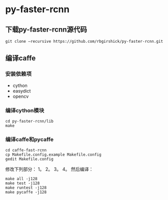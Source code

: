 # py-faster-rcnn
## 下载py-faster-rcnn源代码
`git clone –recursive https://github.com/rbgirshick/py-faster-rcnn.git`
## 编译caffe
### 安装依赖项
- cython
- easydict
- opencv
### 编译cython模块
```
cd py-faster-rcnn/lib
make
```
### 编译caffe和pycaffe
```
cd caffe-fast-rcnn
cp Makefile.config.example Makefile.config
gedit Makefile.config
```
修改下列部分：
1。 
2。 
3。 
4。 
然后编译：
```
make all -j128
make test -j128
make runtest -j128
make pycaffe -j128
```
